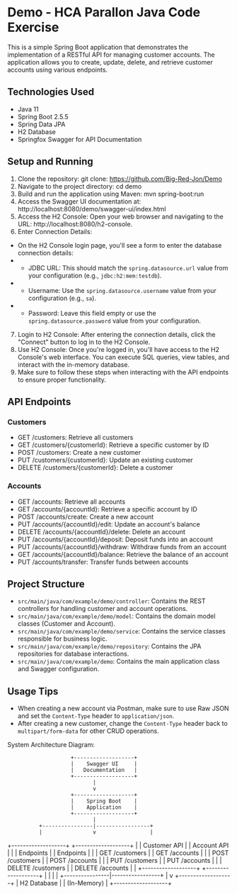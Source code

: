 # Demo - HCA Parallon Java Code Exercise

This is a simple Spring Boot application that demonstrates the implementation of a RESTful API for managing customer accounts. The application allows you to create, update, delete, and retrieve customer accounts using various endpoints.

## Technologies Used

- Java 11
- Spring Boot 2.5.5
- Spring Data JPA
- H2 Database
- Springfox Swagger for API Documentation

## Setup and Running

1. Clone the repository:
git clone: https://github.com/Big-Red-Jon/Demo
2. Navigate to the project directory: cd demo
3. Build and run the application using Maven: mvn spring-boot:run
4. Access the Swagger UI documentation at: http://localhost:8080/demo/swagger-ui/index.html
5. Access the H2 Console: Open your web browser and navigating to the URL: http://localhost:8080/h2-console.
6. Enter Connection Details: 
* On the H2 Console login page, you'll see a form to enter the database connection details:
* - JDBC URL: This should match the `spring.datasource.url` value from your configuration (e.g., `jdbc:h2:mem:testdb`).
* - Username: Use the `spring.datasource.username` value from your configuration (e.g., `sa`).
* - Password: Leave this field empty or use the `spring.datasource.password` value from your configuration.
7. Login to H2 Console: After entering the connection details, click the "Connect" button to log in to the H2 Console.
8. Use H2 Console: Once you're logged in, you'll have access to the H2 Console's web interface. You can execute SQL queries, view tables, and interact with the in-memory database.
9. Make sure to follow these steps when interacting with the API endpoints to ensure proper functionality.

## API Endpoints

### Customers

- GET /customers: Retrieve all customers
- GET /customers/{customerId}: Retrieve a specific customer by ID
- POST /customers: Create a new customer
- PUT /customers/{customerId}: Update an existing customer
- DELETE /customers/{customerId}: Delete a customer

### Accounts

- GET /accounts: Retrieve all accounts
- GET /accounts/{accountId}: Retrieve a specific account by ID
- POST /accounts/create: Create a new account
- PUT /accounts/{accountId}/edit: Update an account's balance
- DELETE /accounts/{accountId}/delete: Delete an account
- PUT /accounts/{accountId}/deposit: Deposit funds into an account
- PUT /accounts/{accountId}/withdraw: Withdraw funds from an account
- GET /accounts/{accountId}/balance: Retrieve the balance of an account
- PUT /accounts/transfer: Transfer funds between accounts

## Project Structure

- `src/main/java/com/example/demo/controller`: Contains the REST controllers for handling customer and account operations.
- `src/main/java/com/example/demo/model`: Contains the domain model classes (Customer and Account).
- `src/main/java/com/example/demo/service`: Contains the service classes responsible for business logic.
- `src/main/java/com/example/demo/repository`: Contains the JPA repositories for database interactions.
- `src/main/java/com/example/demo`: Contains the main application class and Swagger configuration.

## Usage Tips

- When creating a new account via Postman, make sure to use Raw JSON and set the `Content-Type` header to `application/json`.
- After creating a new customer, change the `Content-Type` header back to `multipart/form-data` for other CRUD operations.

System Architecture Diagram:

                        +-------------------+
                        |    Swagger UI     |
                        |   Documentation   |
                        +-------------------+
                               |
                               v
                        +-------------------+
                        |    Spring Boot    |
                        |    Application    |
                        +-------------------+
                               |
              +----------------|-----------------+
              |                v                 |
+-------------------+    +-------------------+    |
| Customer API      |    |    Account API    |    |
|   Endpoints       |    |   Endpoints       |    |
| GET /customers    |    | GET /accounts     |    |
| POST /customers   |    | POST /accounts    |    |
| PUT /customers    |    | PUT /accounts     |    |
| DELETE /customers |    | DELETE /accounts  |    |
+-------------------+    +-------------------+    |
              |                |                 |
              +----------------|-----------------+
                               |
                               v
                        +-------------------+
                        |     H2 Database    |
                        |   (In-Memory)     |
                        +-------------------+




